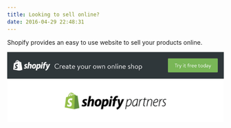 ```yaml
---
title: Looking to sell online?
date: 2016-04-29 22:48:31
---
```

Shopify provides an easy to use website to sell your products online.

![Shopify Partner Program](../images/general/shopify-banner.jpg)
![Shopify Partner Program](../images/general/shopify-partner.jpg)
